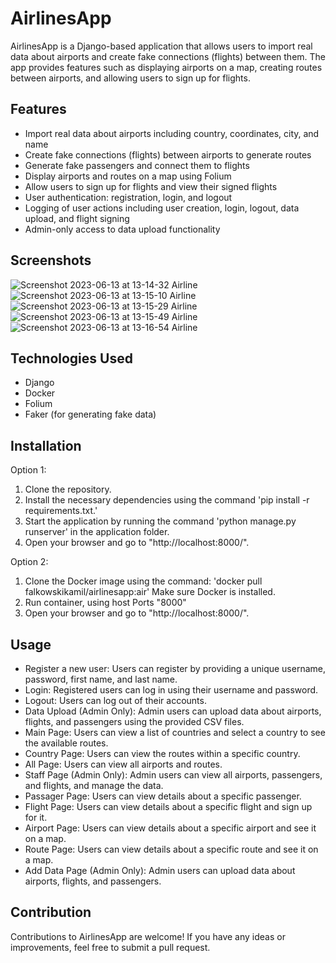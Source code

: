 # AirlinesApp

AirlinesApp is a Django-based application that allows users to import real data about airports and create fake connections (flights) between them. The app provides features such as displaying airports on a map, creating routes between airports, and allowing users to sign up for flights.

## Features

- Import real data about airports including country, coordinates, city, and name
- Create fake connections (flights) between airports to generate routes
- Generate fake passengers and connect them to flights
- Display airports and routes on a map using Folium
- Allow users to sign up for flights and view their signed flights
- User authentication: registration, login, and logout
- Logging of user actions including user creation, login, logout, data upload, and flight signing
- Admin-only access to data upload functionality

## Screenshots

![Screenshot 2023-06-13 at 13-14-32 Airline](https://github.com/FalkowskiKamil/AirlineApp_django/assets/116383333/f2ad0e52-3e6e-41ce-8332-9824e620cf20)
![Screenshot 2023-06-13 at 13-15-10 Airline](https://github.com/FalkowskiKamil/AirlineApp_django/assets/116383333/262d64a3-b4bc-412d-a10b-a9245c3d5d9f)
![Screenshot 2023-06-13 at 13-15-29 Airline](https://github.com/FalkowskiKamil/AirlineApp_django/assets/116383333/9ee9827c-5708-4d74-943b-d7611e954b91)
![Screenshot 2023-06-13 at 13-15-49 Airline](https://github.com/FalkowskiKamil/AirlineApp_django/assets/116383333/03c32e7f-5b32-48b1-ad3f-a941f7f36e85)
![Screenshot 2023-06-13 at 13-16-54 Airline](https://github.com/FalkowskiKamil/AirlineApp_django/assets/116383333/3ff12c2b-5df5-420e-88cb-d3e1e023158d)


## Technologies Used

- Django
- Docker
- Folium
- Faker (for generating fake data)

## Installation

Option 1:
   1. Clone the repository.
   2. Install the necessary dependencies using the command 'pip install -r requirements.txt.'
   3. Start the application by running the command 'python manage.py runserver' in the application folder.
   4. Open your browser and go to "http://localhost:8000/".
   
Option 2:
   1. Clone the Docker image using the command: 'docker pull falkowskikamil/airlinesapp:air' Make sure Docker is installed.
   2. Run container, using host Ports "8000"
   3. Open your browser and go to "http://localhost:8000/".

## Usage

- Register a new user: Users can register by providing a unique username, password, first name, and last name.
- Login: Registered users can log in using their username and password.
- Logout: Users can log out of their accounts.
- Data Upload (Admin Only): Admin users can upload data about airports, flights, and passengers using the provided CSV files.
- Main Page: Users can view a list of countries and select a country to see the available routes.
- Country Page: Users can view the routes within a specific country.
- All Page: Users can view all airports and routes.
- Staff Page (Admin Only): Admin users can view all airports, passengers, and flights, and manage the data.
- Passager Page: Users can view details about a specific passenger.
- Flight Page: Users can view details about a specific flight and sign up for it.
- Airport Page: Users can view details about a specific airport and see it on a map.
- Route Page: Users can view details about a specific route and see it on a map.
-  Add Data Page (Admin Only): Admin users can upload data about airports, flights, and passengers.

## Contribution

Contributions to AirlinesApp are welcome! If you have any ideas or improvements, feel free to submit a pull request.
